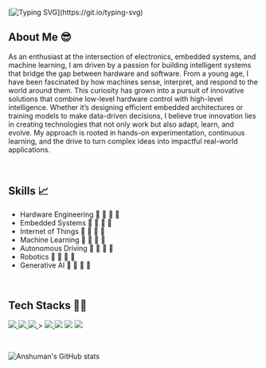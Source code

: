 [![Typing SVG](https://readme-typing-svg.herokuapp.com/?lines=Hello,+I+am+Anshuman+Phadke+!)](https://git.io/typing-svg)

## About Me 😎
As an enthusiast at the intersection of electronics, embedded systems, and machine learning, I am driven by a passion for building intelligent systems that bridge the gap between hardware and software. From a young age, I have been fascinated by how machines sense, interpret, and respond to the world around them. This curiosity has grown into a pursuit of innovative solutions that combine low-level hardware control with high-level intelligence. Whether it’s designing efficient embedded architectures or training models to make data-driven decisions, I believe true innovation lies in creating technologies that not only work but also adapt, learn, and evolve. My approach is rooted in hands-on experimentation, continuous learning, and the drive to turn complex ideas into impactful real-world applications. 

<br>

## Skills 📈

* Hardware Engineering  🌟 🌟 🌟 🌟
* Embedded Systems      🌟 🌟 🌟 🌟
* Internet of Things    🌟 🌟 🌟 🌟 
* Machine Learning      🌟 🌟 🌟 🌟
* Autonomous Driving    🌟 🌟 🌟 🌟
* Robotics              🌟 🌟 🌟 🌟
* Generative AI         🌟 🌟 🌟 🌟

<br>

## Tech Stacks 👨‍💻

<p align="left"> 
    <a href="https://www.programiz.com/c-programming" target="_blank"> <img src="https://img.icons8.com/color/48/000000/c-programming.png"/> </a> 
    <a href="https://www.w3schools.com/CPP/default.asp" target="_blank"> <img src="https://img.icons8.com/color/48/000000/c-plus-plus-logo.png"/> </a>
    <a href="https://www.python.org/" target="_blank"> <img src="https://img.icons8.com/color/48/000000/python--v1.png"/> </a>> 
    <a href="https://git-scm.com/" target="_blank"> <img src="https://img.icons8.com/color/48/000000/git.png"/> </a> 
    <a href="https://www.arduino.cc/" target="_blank"> <img src="https://img.icons8.com/color/50/000000/arduino.png"/></a> 
    <a href="https://powerbi.microsoft.com/en-us/" target="_blank"> <img src="https://img.icons8.com/color/48/000000/power-bi.png"/></a>
    <a href="https://www.tableau.com/" target="_blank"> <img src="https://img.icons8.com/color/48/000000/tableau-software.png"/> </a> 

 </p>
 
 <br>
 
 ![Anshuman's GitHub stats](https://github-readme-stats.vercel.app/api?username=anshu1905&show_icons=true&theme=tokyonight)
 
 <br>
